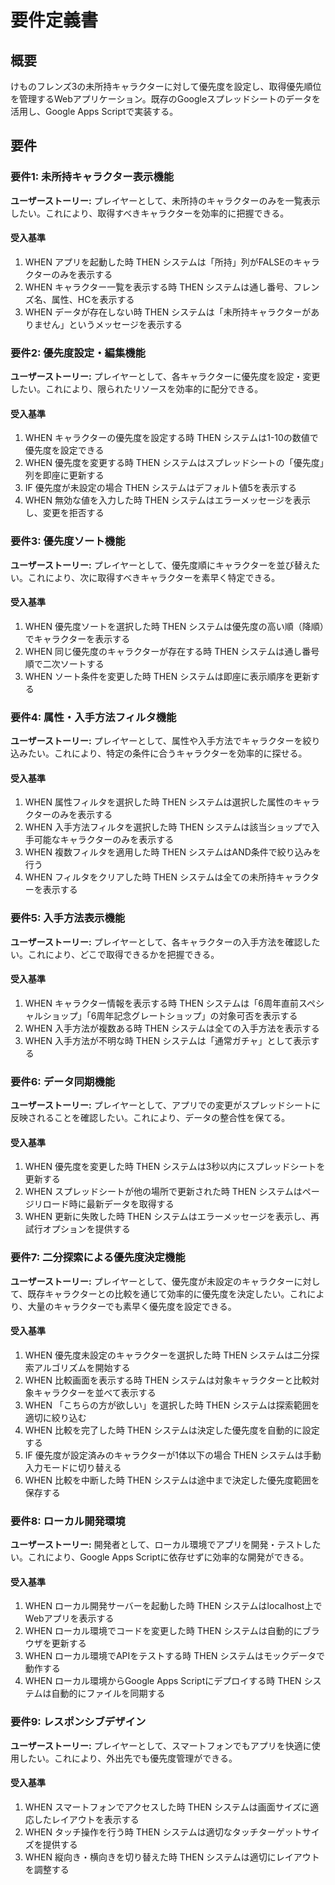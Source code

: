 # 要件定義書

## 概要

けものフレンズ3の未所持キャラクターに対して優先度を設定し、取得優先順位を管理するWebアプリケーション。既存のGoogleスプレッドシートのデータを活用し、Google Apps Scriptで実装する。

## 要件

### 要件1: 未所持キャラクター表示機能

**ユーザーストーリー:** プレイヤーとして、未所持のキャラクターのみを一覧表示したい。これにより、取得すべきキャラクターを効率的に把握できる。

#### 受入基準

1. WHEN アプリを起動した時 THEN システムは「所持」列がFALSEのキャラクターのみを表示する
2. WHEN キャラクター一覧を表示する時 THEN システムは通し番号、フレンズ名、属性、HCを表示する
3. WHEN データが存在しない時 THEN システムは「未所持キャラクターがありません」というメッセージを表示する

### 要件2: 優先度設定・編集機能

**ユーザーストーリー:** プレイヤーとして、各キャラクターに優先度を設定・変更したい。これにより、限られたリソースを効率的に配分できる。

#### 受入基準

1. WHEN キャラクターの優先度を設定する時 THEN システムは1-10の数値で優先度を設定できる
2. WHEN 優先度を変更する時 THEN システムはスプレッドシートの「優先度」列を即座に更新する
3. IF 優先度が未設定の場合 THEN システムはデフォルト値5を表示する
4. WHEN 無効な値を入力した時 THEN システムはエラーメッセージを表示し、変更を拒否する

### 要件3: 優先度ソート機能

**ユーザーストーリー:** プレイヤーとして、優先度順にキャラクターを並び替えたい。これにより、次に取得すべきキャラクターを素早く特定できる。

#### 受入基準

1. WHEN 優先度ソートを選択した時 THEN システムは優先度の高い順（降順）でキャラクターを表示する
2. WHEN 同じ優先度のキャラクターが存在する時 THEN システムは通し番号順で二次ソートする
3. WHEN ソート条件を変更した時 THEN システムは即座に表示順序を更新する

### 要件4: 属性・入手方法フィルタ機能

**ユーザーストーリー:** プレイヤーとして、属性や入手方法でキャラクターを絞り込みたい。これにより、特定の条件に合うキャラクターを効率的に探せる。

#### 受入基準

1. WHEN 属性フィルタを選択した時 THEN システムは選択した属性のキャラクターのみを表示する
2. WHEN 入手方法フィルタを選択した時 THEN システムは該当ショップで入手可能なキャラクターのみを表示する
3. WHEN 複数フィルタを適用した時 THEN システムはAND条件で絞り込みを行う
4. WHEN フィルタをクリアした時 THEN システムは全ての未所持キャラクターを表示する

### 要件5: 入手方法表示機能

**ユーザーストーリー:** プレイヤーとして、各キャラクターの入手方法を確認したい。これにより、どこで取得できるかを把握できる。

#### 受入基準

1. WHEN キャラクター情報を表示する時 THEN システムは「6周年直前スペシャルショップ」「6周年記念グレートショップ」の対象可否を表示する
2. WHEN 入手方法が複数ある時 THEN システムは全ての入手方法を表示する
3. WHEN 入手方法が不明な時 THEN システムは「通常ガチャ」として表示する

### 要件6: データ同期機能

**ユーザーストーリー:** プレイヤーとして、アプリでの変更がスプレッドシートに反映されることを確認したい。これにより、データの整合性を保てる。

#### 受入基準

1. WHEN 優先度を変更した時 THEN システムは3秒以内にスプレッドシートを更新する
2. WHEN スプレッドシートが他の場所で更新された時 THEN システムはページリロード時に最新データを取得する
3. WHEN 更新に失敗した時 THEN システムはエラーメッセージを表示し、再試行オプションを提供する

### 要件7: 二分探索による優先度決定機能

**ユーザーストーリー:** プレイヤーとして、優先度が未設定のキャラクターに対して、既存キャラクターとの比較を通じて効率的に優先度を決定したい。これにより、大量のキャラクターでも素早く優先度を設定できる。

#### 受入基準

1. WHEN 優先度未設定のキャラクターを選択した時 THEN システムは二分探索アルゴリズムを開始する
2. WHEN 比較画面を表示する時 THEN システムは対象キャラクターと比較対象キャラクターを並べて表示する
3. WHEN 「こちらの方が欲しい」を選択した時 THEN システムは探索範囲を適切に絞り込む
4. WHEN 比較を完了した時 THEN システムは決定した優先度を自動的に設定する
5. IF 優先度が設定済みのキャラクターが1体以下の場合 THEN システムは手動入力モードに切り替える
6. WHEN 比較を中断した時 THEN システムは途中まで決定した優先度範囲を保存する

### 要件8: ローカル開発環境

**ユーザーストーリー:** 開発者として、ローカル環境でアプリを開発・テストしたい。これにより、Google Apps Scriptに依存せずに効率的な開発ができる。

#### 受入基準

1. WHEN ローカル開発サーバーを起動した時 THEN システムはlocalhost上でWebアプリを表示する
2. WHEN ローカル環境でコードを変更した時 THEN システムは自動的にブラウザを更新する
3. WHEN ローカル環境でAPIをテストする時 THEN システムはモックデータで動作する
4. WHEN ローカル環境からGoogle Apps Scriptにデプロイする時 THEN システムは自動的にファイルを同期する

### 要件9: レスポンシブデザイン

**ユーザーストーリー:** プレイヤーとして、スマートフォンでもアプリを快適に使用したい。これにより、外出先でも優先度管理ができる。

#### 受入基準

1. WHEN スマートフォンでアクセスした時 THEN システムは画面サイズに適応したレイアウトを表示する
2. WHEN タッチ操作を行う時 THEN システムは適切なタッチターゲットサイズを提供する
3. WHEN 縦向き・横向きを切り替えた時 THEN システムは適切にレイアウトを調整する